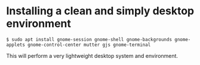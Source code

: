 # Installing a clean and simply desktop environment

`$ sudo apt install gnome-session gnome-shell gnome-backgrounds gnome-applets gnome-control-center mutter gjs gnome-terminal` 

This will perform a very lightweight desktop system and environment.